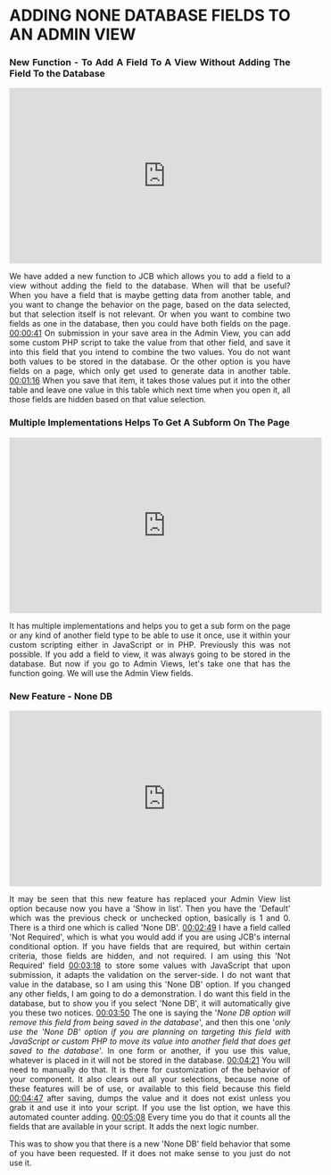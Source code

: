 <div style="text-align: justify">

# ADDING NONE DATABASE FIELDS TO AN ADMIN VIEW

### New Function - To Add A Field To A View Without Adding The Field To the Database

<iframe width="560" height="315" src="https://www.youtube-nocookie.com/embed/6OTRDIgxgq0" frameborder="0" allow="accelerometer; autoplay; encrypted-media; gyroscope; picture-in-picture" allowfullscreen></iframe>

We have added a new function to JCB which allows you to add a field to a view without adding the field to the database. When will that be useful? When you have a field that is maybe getting data from another table, and you want to change the behavior on the page, based on the data selected, but that selection itself is not relevant. Or when you want to combine two fields as one in the database, then you could have both fields on the page. [00:00:41](https://www.youtube.com/watch?v=6OTRDIgxgq0&list=PLQRGFI8XZ_wtGvPQZWBfDzzlERLQgpMRE&t=00h00m41s) On submission in your save area in the Admin View, you can add some custom PHP script to take the value from that other field, and save it into this field that you intend to combine the two values. You do not want both values to be stored in the database. Or the other option is you have fields on a page, which only get used to generate data in another table. [00:01:16](https://www.youtube.com/watch?v=6OTRDIgxgq0&list=PLQRGFI8XZ_wtGvPQZWBfDzzlERLQgpMRE&t=00h01m16s) When you save that item, it takes those values put it into the other table and leave one value in this table which next time when you open it, all those fields are hidden based on that value selection.

### Multiple Implementations Helps To Get A Subform On The Page

<iframe width="560" height="315" src="https://www.youtube-nocookie.com/embed/6OTRDIgxgq0?start=94" frameborder="0" allow="accelerometer; autoplay; encrypted-media; gyroscope; picture-in-picture" allowfullscreen></iframe>

It has multiple implementations and helps you to get a sub form on the page or any kind of another field type to be able to use it once, use it within your custom scripting either in JavaScript or in PHP. Previously this was not possible. If you add a field to view, it was always going to be stored in the database. But now if you go to Admin Views, let's take one that has the function going. We will use the Admin View fields.

### New Feature - None DB

<iframe width="560" height="315" src="https://www.youtube-nocookie.com/embed/6OTRDIgxgq0?start=144" frameborder="0" allow="accelerometer; autoplay; encrypted-media; gyroscope; picture-in-picture" allowfullscreen></iframe>

It may be seen that this new feature has replaced your Admin View list option because now you have a 'Show in list'. Then you have the 'Default' which was the previous check or unchecked option, basically is 1 and 0. There is a third one which is called 'None DB'. [00:02:49](https://www.youtube.com/watch?v=6OTRDIgxgq0&list=PLQRGFI8XZ_wtGvPQZWBfDzzlERLQgpMRE&t=00h02m49s) I have a field called 'Not Required', which is what you would add if you are using JCB's internal conditional option. If you have fields that are required, but within certain criteria, those fields are hidden, and not required. I am using this 'Not Required' field [00:03:18](https://www.youtube.com/watch?v=6OTRDIgxgq0&list=PLQRGFI8XZ_wtGvPQZWBfDzzlERLQgpMRE&t=00h03m18s) to store some values with JavaScript that upon submission, it adapts the validation on the server-side. I do not want that value in the database, so I am using this 'None DB' option. If you changed any other fields, I am going to do a demonstration. I do want this field in the database, but to show you if you select 'None DB', it will automatically give you these two notices. [00:03:50](https://www.youtube.com/watch?v=6OTRDIgxgq0&list=PLQRGFI8XZ_wtGvPQZWBfDzzlERLQgpMRE&t=00h03m50s) The one is saying the '_None DB option will remove this field from being saved in the database_', and then this one '_only use the 'None DB' option if you are planning on targeting this field with JavaScript or custom PHP to move its value into another field that does get saved to the database_'. In one form or another, if you use this value, whatever is placed in it will not be stored in the database. [00:04:21](https://www.youtube.com/watch?v=6OTRDIgxgq0&list=PLQRGFI8XZ_wtGvPQZWBfDzzlERLQgpMRE&t=00h04m21s) You will need to manually do that. It is there for customization of the behavior of your component. It also clears out all your selections, because none of these features will be of use, or available to this field because this field [00:04:47](https://www.youtube.com/watch?v=6OTRDIgxgq0&list=PLQRGFI8XZ_wtGvPQZWBfDzzlERLQgpMRE&t=00h04m47s) after saving, dumps the value and it does not exist unless you grab it and use it into your script. If you use the list option, we have this automated counter adding. [00:05:08](https://www.youtube.com/watch?v=6OTRDIgxgq0&list=PLQRGFI8XZ_wtGvPQZWBfDzzlERLQgpMRE&t=00h05m08s) Every time you do that it counts all the fields that are available in your script. It adds the next logic number.

This was to show you that there is a new 'None DB' field behavior that some of you have been requested. If it does not make sense to you just do not use it.

</div>
